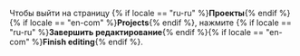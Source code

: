 Чтобы выйти на страницу {% if locale == "ru-ru" %}**Проекты**{% endif %}{% if locale == "en-com" %}**Projects**{% endif %}, нажмите {% if locale == "ru-ru" %}**Завершить редактирование**{% endif %}{% if locale == "en-com" %}**Finish editing**{% endif %}.
